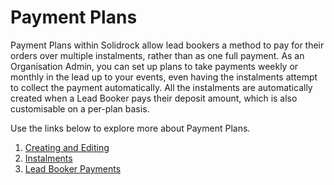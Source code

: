 <style>
    .in-progress {
        color:rgb(124 45 18);
        background-color:rgb(254 215 170);
        border-radius:9999px;
        padding:0.125rem 0.50rem;
        white-space: nowrap;
    }

    .paid {
        color:rgb(20 83 45);
        background-color:rgb(187 247 208);
        border-radius:9999px;
        padding:0.125rem 0.50rem;
        white-space: nowrap;
    }
</style>

# Payment Plans

Payment Plans within Solidrock allow lead bookers a method to pay for their orders over multiple instalments, rather than as one full payment.
As an Organisation Admin, you can set up plans to take payments weekly or monthly in the lead up to your events, even having the instalments attempt to collect the payment automatically.
All the instalments are automatically created when a Lead Booker pays their deposit amount, which is also customisable on a per-plan basis.

Use the links below to explore more about Payment Plans.

1. [Creating and Editing](/guide/payment-plans/creating-editing.md)
2. [Instalments](/guide/payment-plans/instalments.md)
3. [Lead Booker Payments](/guide/payment-plans/lead-booker-payments.md)